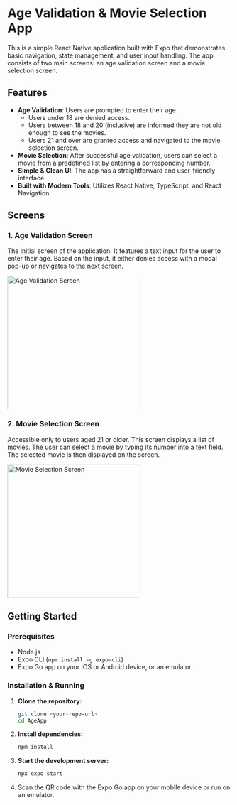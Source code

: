 # Age Validation & Movie Selection App

This is a simple React Native application built with Expo that demonstrates basic navigation, state management, and user input handling. The app consists of two main screens: an age validation screen and a movie selection screen.

## Features

*   **Age Validation**: Users are prompted to enter their age.
    *   Users under 18 are denied access.
    *   Users between 18 and 20 (inclusive) are informed they are not old enough to see the movies.
    *   Users 21 and over are granted access and navigated to the movie selection screen.
*   **Movie Selection**: After successful age validation, users can select a movie from a predefined list by entering a corresponding number.
*   **Simple & Clean UI**: The app has a straightforward and user-friendly interface.
*   **Built with Modern Tools**: Utilizes React Native, TypeScript, and React Navigation.

## Screens

### 1. Age Validation Screen

The initial screen of the application. It features a text input for the user to enter their age. Based on the input, it either denies access with a modal pop-up or navigates to the next screen.

<img src="https://i.imgur.com/your-image-url-for-age-screen.png" alt="Age Validation Screen" width="300"/>

### 2. Movie Selection Screen

Accessible only to users aged 21 or older. This screen displays a list of movies. The user can select a movie by typing its number into a text field. The selected movie is then displayed on the screen.

<img src="https://i.imgur.com/your-image-url-for-movie-screen.png" alt="Movie Selection Screen" width="300"/>

## Getting Started

### Prerequisites

*   Node.js
*   Expo CLI (`npm install -g expo-cli`)
*   Expo Go app on your iOS or Android device, or an emulator.

### Installation & Running

1.  **Clone the repository:**
    ```bash
    git clone <your-repo-url>
    cd AgeApp
    ```

2.  **Install dependencies:**
    ```bash
    npm install
    ```

3.  **Start the development server:**
    ```bash
    npx expo start
    ```

4.  Scan the QR code with the Expo Go app on your mobile device or run on an emulator.